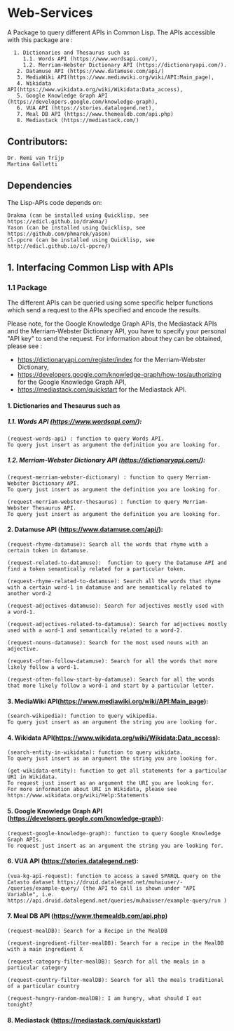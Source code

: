 # Web-Services

A Package to query different APIs in Common Lisp. The APIs accessible with this package are : 

      1. Dictionaries and Thesaurus such as 
         1.1. Words API (https://www.wordsapi.com/),
         1.2. Merriam-Webster Dictionary API (https://dictionaryapi.com/).
       2. Datamuse API (https://www.datamuse.com/api/)
       3. MediaWiki API(https://www.mediawiki.org/wiki/API:Main_page), 
       4. Wikidata API(https://www.wikidata.org/wiki/Wikidata:Data_access),
       5. Google Knowledge Graph API (https://developers.google.com/knowledge-graph), 
       6. VUA API (https://stories.datalegend.net), 
       7. Meal DB API (https://www.themealdb.com/api.php)
       8. Mediastack (https://mediastack.com/)
       
## Contributors:

    Dr. Remi van Trijp
    Martina Galletti
    
## Dependencies

The Lisp-APIs code depends on:

    Drakma (can be installed using Quicklisp, see https://edicl.github.io/drakma/)
    Yason (can be installed using Quicklisp, see https://github.com/phmarek/yason)
    Cl-ppcre (can be installed using Quicklisp, see http://edicl.github.io/cl-ppcre/)

## 1. Interfacing Common Lisp with APIs

### 1.1 Package

The different APIs can be queried using some specific helper functions which send a request to the APIs specified and encode the results. 

Please note, for the Google Knowledge Graph APIs, the Mediastack APIs and the Merriam-Webster Dictionary API, you have to specify your personal "API key" to send the request. For information about they can be obtained, please see : 

- https://dictionaryapi.com/register/index for the Merriam-Webster Dictionary,
- https://developers.google.com/knowledge-graph/how-tos/authorizing for the Google Knowledge Graph API,
- https://mediastack.com/quickstart for the Mediastack API.

#### 1. Dictionaries and Thesaurus such as 

#####  1.1. Words API (https://www.wordsapi.com/): 
    
    (request-words-api) : function to query Words API. 
    To query just insert as argument the definition you are looking for. 
 
##### 1.2. Merriam-Webster Dictionary API (https://dictionaryapi.com/):   
 
    (request-merriam-webster-dictionary) : function to query Merriam-Webster Dictionary API. 
    To query just insert as argument the definition you are looking for. 
    
    (request-merriam-webster-thesaurus) : function to query Merriam-Webster Thesaurus API. 
    To query just insert as argument the definition you are looking for. 
    
#### 2. Datamuse API (https://www.datamuse.com/api/):
    
    (request-rhyme-datamuse): Search all the words that rhyme with a certain token in datamuse.
    
    (request-related-to-datamuse):  function to query the Datamuse API and find a token semantically related for a particular token.
    
    (request-rhyme-related-to-datamuse): Search all the words that rhyme with a certain word-1 in datamuse and are semantically related to another word-2
    
    (request-adjectives-datamuse): Search for adjectives mostly used with a word-1.
    
    (request-adjectives-related-to-datamuse): Search for adjectives mostly used with a word-1 and semantically related to a word-2.
    
    (request-nouns-datamuse): Search for the most used nouns with an adjective.
    
    (request-often-follow-datamuse): Search for all the words that more likely follow a word-1.
    
    (request-often-follow-start-by-datamuse): Search for all the words that more likely follow a word-1 and start by a particular letter.
    
#### 3. MediaWiki API(https://www.mediawiki.org/wiki/API:Main_page): 

    (search-wikipedia): function to query wikipedia. 
    To query just insert as an argument the string you are looking for. 
 
#### 4. Wikidata API(https://www.wikidata.org/wiki/Wikidata:Data_access):

    (search-entity-in-wikidata): function to query wikidata. 
    To query just insert as an argument the string you are looking for. 
    
    (get-wikidata-entity): function to get all statements for a particular URI in Wikidata. 
    To request just insert as an argument the URI you are looking for. 
    For more information about URI in Wikidata, please see https://www.wikidata.org/wiki/Help:Statements 
    
#### 5. Google Knowledge Graph API (https://developers.google.com/knowledge-graph): 
 
    (request-google-knowledge-graph): function to query Google Knowledge Graph APIs. 
    To request just insert as an argument the string you are looking for.

#### 6. VUA API (https://stories.datalegend.net): 
 
    (vua-kg-api-request): function to access a saved SPARQL query on the Catasto dataset https://druid.datalegend.net/muhaiuser/-  /queries/example-query/ (the API to call is shown under "API Variable", i.e.  https://api.druid.datalegend.net/queries/muhaiuser/example-query/run )
    
#### 7. Meal DB API (https://www.themealdb.com/api.php)

    (request-mealDB): Search for a Recipe in the MealDB
    
    (request-ingredient-filter-mealDB): Search for a recipe in the MealDB with a main ingredient X
    
    (request-category-filter-mealDB): Search for all the meals in a particular category
    
    (request-country-filter-mealDB): Search for all the meals traditional of a particular country
    
    (request-hungry-random-mealDB): I am hungry, what should I eat tonight?
    
#### 8. Mediastack (https://mediastack.com/quickstart)

